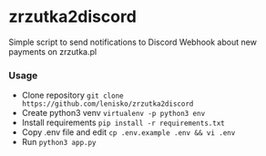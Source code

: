 # zrzutka2discord

Simple script to send notifications to Discord Webhook about new payments on zrzutka.pl

### Usage

- Clone repository `git clone https://github.com/lenisko/zrzutka2discord`
- Create python3 venv `virtualenv -p python3 env`
- Install requirements `pip install -r requirements.txt`
- Copy .env file and edit `cp .env.example .env && vi .env`
- Run `python3 app.py`
